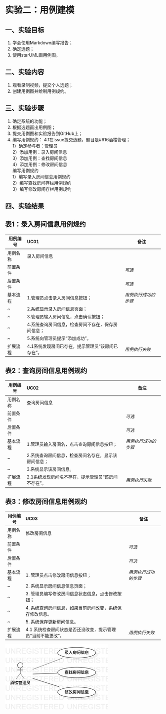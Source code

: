 # 实验二：用例建模

 ##  一、实验目标

 1. 学会使用Markdown编写报告；  
 2. 确定选题；
 3. 使用starUML画用例图。



 ## 二、实验内容  

 1. 观看录制视频，提交个人选题；    
 2. 创建用例图并绘制用例规约。  


 ## 三、实验步骤

 1. 确定系统的功能；
 2. 根据选题画出用例图；
 3. 提交用例图和实验报告到GitHub上；
 4. 编写用例规约：
 4.1在issue提交选题，题目是#616酒楼管理；  
 1）确定参与者：管理员    
 2）添加用例：录入房间信息  
 3）添加用例：查找房间信息  
 4）添加用例：修改房间信息   
 编写用例规约  
 1）编写录入房间信息用例规约  
 2）编写查找房间存栏用例规约  
 3）编写修改房间存栏用例规约 
                 


 ## 四、实验结果
 ## 表1：录入房间信息用例规约  
 用例编号  | UC01 | 备注  
 -|:-|-  
 用例名称  | 录入房间信息  |   
 前置条件  |     | *可选*   
 后置条件  |      | *可选*   
 基本流程  | 1.管理员点击录入房间信息按钮；  |*用例执行成功的步骤*    
 ~| 2.系统显示录入房间信息页面；  |   
 ~| 3.管理员输入房间信息，点击确认按钮；  |   
 ~| 4.系统查询房间信息，检查房间不存在，保存房间信息；  |   
 ~| 5.系统向管理员提示“添加成功”。  |  
 扩展流程  | 4.1系统发现房间已存在，提示管理员“该房间已存在”。 |*用例执行失败*
 
 
 
 ## 表2：查询房间信息用例规约  

 用例编号  | UC02 | 备注  
 -|:-|-  
 用例名称  | 查询房间信息  |   
 前置条件  |      | *可选*   
 后置条件  |      | *可选*   
 基本流程  | 1.管理员输入房间名，点击查询房间信息按钮；  |*用例执行成功的步骤*    
 ~| 2.系统查询房间信息，检查房间名存在，显示该房间信息；  |   
 ~| 3.系统显示该房间信息。   |   
 扩展流程  | 2.1系统发现房间名不存在，提示管理员“该房间不存在”。  |*用例执行失败* 
 
 
 
## 表3：修改房间信息用例规约  

 用例编号  | UC03 | 备注  
 -|:-|-  
 用例名称  | 修改房间信息  |   
 前置条件  |      | *可选*   
 后置条件  |      | *可选*   
 基本流程  | 1. 管理员点击修改房间信息按钮；  |*用例执行成功的步骤*    
 ~| 2. 系统显示房间信息信息页面；  |   
 ~| 3. 管理员编写修改房间信息状态信息，点击修改按钮；  |   
 ~| 4. 系统查询房间信息，如果当前房间改变，系统保存修改信息。 |   
 ~| 5. 系统保存更新房间信息。 |  
 扩展流程  | 4.1 系统检查房间状态是否还没改变，提示管理员“当前不能更改”。 |*用例执行失败*
 
![用例图](./Lab2_UseCaseDiagram.jpg)

